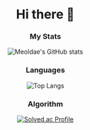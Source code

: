 <div align=center> 

# Hi there 👋

### My Stats
  
![Meoldae's GitHub stats](https://github-readme-stats.vercel.app/api?username=meoldae&show_icons=true&theme=github_dark_dimmed)

### Languages
  
![Top Langs](https://github-readme-stats.vercel.app/api/top-langs/?username=meoldae&layout=compact&theme=merko)

### Algorithm  
  
[![Solved.ac Profile](http://mazassumnida.wtf/api/v2/generate_badge?boj=wnsdud12365)](https://solved.ac/wnsdud12365)

</div>

<!--
**meoldae/meoldae** is a ✨ _special_ ✨ repository because its `README.md` (this file) appears on your GitHub profile.

Here are some ideas to get you started:

- 🔭 I’m currently working on ...
- 🌱 I’m currently learning ...
- 👯 I’m looking to collaborate on ...
- 🤔 I’m looking for help with ...
- 💬 Ask me about ...
- 📫 How to reach me: ...
- 😄 Pronouns: ...
- ⚡ Fun fact: ...
-->
